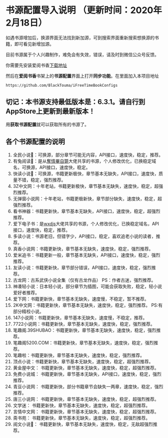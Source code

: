 ﻿# 书源配置导入说明 （更新时间：2020年2月18日）
 
 
如遇书源增加后，换源界面无法找到新加源，可到搜索界面重新搜索想换源的书籍，即可看见新增加源。


目前书源属于个人兴趣制作，难免会有失效，错误，请及时到微信公众号反馈。


你需要先安装爱阅书香[下载地址](https://itunes.apple.com/cn/app/e7-88-b1-e9-98-85-e4-b9-a6-e9-a6-99/id1137819437?mt=8)

然后在**爱阅书香**书架上的**书源配置**界面上打开**同步功能**。在里面加入本项目地址

```
https://github.com/BlackTouma/iFreeTimeBookConfigs
```

## 切记：本书源支持最低版本是：6.3.1。请自行到AppStore上更新到最新版本！

用**获取书源配置**就可以获取所有的书源了。

## 各个书源配置的说明
1. 全民小说📖：可换源，部分章节可能无内容，API接口，速度快，稳定，推荐。
2. 有兔阅读📖：是从[奪情畢自斃](https://y154541000.github.io/BookConfig/)大佬共享的书源，个人修改优化，已换稳定域名，可换源，API接口，速度快，稳定。
3. 快读小说📖：可换源，书籍更新极快，章节基本无缺失，API接口，速度快，质量不错，稳定，强烈推荐。
4. 3Z中文网：十年老站，书籍更新极快，章节基本无缺失，速度快，稳定，超强烈推荐。
5. 无弹窗小说网：十年老站，书籍更极新快，章节部分缺失，速度快，稳定，超强烈推荐。
5. 看书神器：书籍更新快，章节基本无缺失，API接口，速度快，稳定，超强烈推荐。
7. 爱下电子书：是[wxdjs](https://github.com/wxdjs/iFreeTimebookConfigs)大佬共享的书源，个人修改优化，已换稳定域名，API接口，速度快，稳定，推荐。
8. 多读小说：书源老旧，但错字少，API接口，稳定，喜欢追老小说的读者，推荐。
9. 真香小说网：书籍更新快，章节基本无缺失，速度快，稳定，强烈推荐。
10. 爱米追书：书籍更新一般，章节基本无缺失，API接口，速度快，稳定，强烈推荐。
11. 友读小说：书籍更新快，章节部分错误，API接口，速度快，稳定，强烈推荐。
12. 古龙网：古系武侠小说全集（仅有古龙作品）   PS：作者古迷，强烈推荐。
13. 神凑轻小说：日本轻小说，部分章节为插图，可能会获取失败，稳定，轻小说爱好者推荐。
14. 爱下网：书籍更新快，章节基本无缺失，速度慢，不稳定，暂不推荐。
15. 2K中文网：书籍更新快，章节基本无缺失，速度快，稳定，强烈推荐。   PS:有部分精校小说。
16. 147小说网：书籍更新快，章节基本无缺失，速度慢，不稳定，推荐。
17. 7722小说网：书籍更新快，章节基本无缺失，速度快，稳定，强烈推荐。
18. 笔趣阁.39SHUBAO：书籍更新快，章节基本无缺失，速度快，稳定，强烈推荐。
19. 笔趣阁5200.COM：书籍更新快，章节基本无缺失，速度快，稳定，强烈推荐。
20. 笔趣啦：书籍更新快，章节基本无缺失，速度快，稳定，强烈推荐。
21. 顶点小说：书籍更新快，章节基本无缺失，速度快，稳定，超强烈推荐。
22. 黄金屋中文： 书籍更新快，章节基本无缺失，速度快，稳定，超强烈推荐。
23. 免费小说城： 书籍更新快，章节基本无缺失，API接口，速度快，稳定，强烈推荐。
24. 青豆小说网： 书籍更新快，部分书籍章节会缺失一两章，速度快，稳定，强烈推荐。
25. 唐三小说网： 书籍更新快，章节基本无缺失，速度快，稳定，超强烈推荐。
26. 文学迷： 书籍更新快，章节基本无缺失，速度快，稳定，超强烈推荐。
27. 言情中文网： 书籍更新快，章节基本无缺失，速度快，稳定，超强烈推荐。
28. 斋书苑： 书籍更新快，章节基本无缺失，速度快，稳定，超强烈推荐。
29. 阅文小说📖： 书籍更新快，章节基本无缺失，速度快，稳定，无敌超强烈推荐。
















